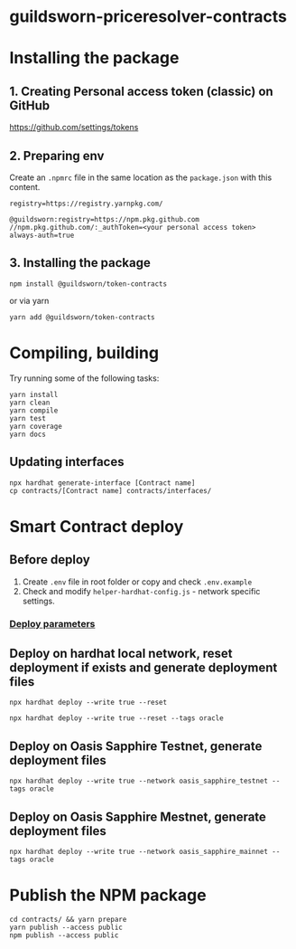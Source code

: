 # guildsworn-priceresolver-contracts


# Installing the package
## 1. Creating Personal access token (classic) on GitHub
https://github.com/settings/tokens
## 2. Preparing env
Create an `.npmrc` file in the same location as the `package.json` with this content.
```
registry=https://registry.yarnpkg.com/

@guildsworn:registry=https://npm.pkg.github.com
//npm.pkg.github.com/:_authToken=<your personal access token>
always-auth=true

```
## 3. Installing the package
```shell
npm install @guildsworn/token-contracts
```
or via yarn
```shell
yarn add @guildsworn/token-contracts
```

# Compiling, building
Try running some of the following tasks:

```shell
yarn install
yarn clean
yarn compile
yarn test
yarn coverage
yarn docs
```
## Updating interfaces
```shell
npx hardhat generate-interface [Contract name]
cp contracts/[Contract name] contracts/interfaces/
```

# Smart Contract deploy
## Before deploy
1. Create `.env` file in root folder or copy and check `.env.example`
2. Check and modify `helper-hardhat-config.js` - network specific settings.

### [Deploy parameters](https://github.com/wighawag/hardhat-deploy#1-hardhat-deploy)

## Deploy on hardhat local network, reset deployment if exists and generate deployment files
```shell
npx hardhat deploy --write true --reset

npx hardhat deploy --write true --reset --tags oracle
```

## Deploy on Oasis Sapphire Testnet, generate deployment files
```shell
npx hardhat deploy --write true --network oasis_sapphire_testnet --tags oracle
```

## Deploy on Oasis Sapphire Mestnet, generate deployment files
```shell
npx hardhat deploy --write true --network oasis_sapphire_mainnet --tags oracle
```

# Publish the NPM package
```shell
cd contracts/ && yarn prepare
yarn publish --access public
npm publish --access public
```